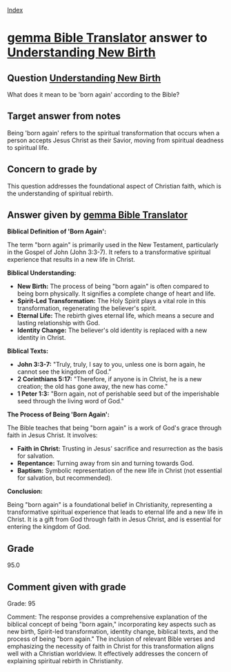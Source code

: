 
[Index](../../index.md)
# [gemma Bible Translator](../../answering_models/gemma_Bible_Translator.md) answer to [Understanding New Birth](../../questions/Understanding_New_Birth.md)

## Question [Understanding New Birth](../../questions/Understanding_New_Birth.md)
What does it mean to be 'born again' according to the Bible?

## Target answer from notes
Being 'born again' refers to the spiritual transformation that occurs when a person accepts Jesus Christ as their Savior, moving from spiritual deadness to spiritual life.

## Concern to grade by
This question addresses the foundational aspect of Christian faith, which is the understanding of spiritual rebirth.

## Answer given by [gemma Bible Translator](../../answering_models/gemma_Bible_Translator.md)
**Biblical Definition of 'Born Again':**

The term "born again" is primarily used in the New Testament, particularly in the Gospel of John (John 3:3-7). It refers to a transformative spiritual experience that results in a new life in Christ.

**Biblical Understanding:**

* **New Birth:** The process of being "born again" is often compared to being born physically. It signifies a complete change of heart and life.
* **Spirit-Led Transformation:** The Holy Spirit plays a vital role in this transformation, regenerating the believer's spirit.
* **Eternal Life:** The rebirth gives eternal life, which means a secure and lasting relationship with God.
* **Identity Change:** The believer's old identity is replaced with a new identity in Christ.

**Biblical Texts:**

* **John 3:3-7:** "Truly, truly, I say to you, unless one is born again, he cannot see the kingdom of God."
* **2 Corinthians 5:17:** "Therefore, if anyone is in Christ, he is a new creation; the old has gone away, the new has come."
* **1 Peter 1:3:** "Born again, not of perishable seed but of the imperishable seed through the living word of God."

**The Process of Being 'Born Again':**

The Bible teaches that being "born again" is a work of God's grace through faith in Jesus Christ. It involves:

* **Faith in Christ:** Trusting in Jesus' sacrifice and resurrection as the basis for salvation.
* **Repentance:** Turning away from sin and turning towards God.
* **Baptism:** Symbolic representation of the new life in Christ (not essential for salvation, but recommended).

**Conclusion:**

Being "born again" is a foundational belief in Christianity, representing a transformative spiritual experience that leads to eternal life and a new life in Christ. It is a gift from God through faith in Jesus Christ, and is essential for entering the kingdom of God.

## Grade
95.0

## Comment given with grade
Grade: 95

Comment: The response provides a comprehensive explanation of the biblical concept of being "born again," incorporating key aspects such as new birth, Spirit-led transformation, identity change, biblical texts, and the process of being "born again." The inclusion of relevant Bible verses and emphasizing the necessity of faith in Christ for this transformation aligns well with a Christian worldview. It effectively addresses the concern of explaining spiritual rebirth in Christianity.
